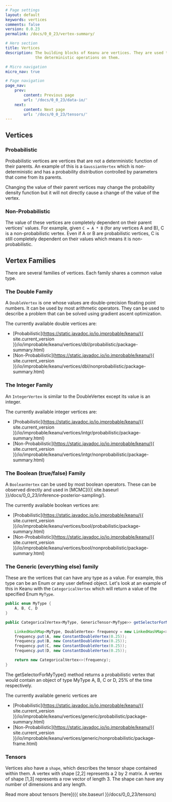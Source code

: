 ```yaml
---
# Page settings
layout: default
keywords: vertices
comments: false
version: 0.0.23
permalink: /docs/0_0_23/vertex-summary/

# Hero section
title: Vertices
description: The building blocks of Keanu are vertices. They are used to describe random variables and 
             the deterministic operations on them.

# Micro navigation
micro_nav: true

# Page navigation
page_nav:
    prev:
        content: Previous page
        url: '/docs/0_0_23/data-io/'
    next:
        content: Next page
        url: '/docs/0_0_23/tensors/'
---
```


## Vertices

### Probabilistic

Probabilistic vertices are vertices that are not a deterministic function of their parents. An example
of this is a `GaussianVertex` which is non-deterministic and has a probability distribution controlled by 
parameters that come from its parents.

Changing the value of their parent vertices may change the probability density function but it 
will not directly cause a change of the value of the vertex.

### Non-Probabilistic

The value of these vertices are completely dependent on their parent vertices' values. For example,
given `C = A * B` (for any vertices A and B), C is a non-probabilistic vertex. Even if A or B are probabilistic 
vertices, C is still completely dependent on their values which means it is non-probabilistic.

## Vertex Families

There are several families of vertices. Each family shares a common value type.

### The Double Family

A `DoubleVertex` is one whose values are double-precision floating point numbers. It can be used by most arithmetic operators. 
They can be used to describe a problem that can be solved using gradient ascent optimization.

The currently available double vertices are:
- [Probabilistic](https://static.javadoc.io/io.improbable/keanu/{{ site.current_version }}/io/improbable/keanu/vertices/dbl/probabilistic/package-summary.html)
- [Non-Probabilistic](https://static.javadoc.io/io.improbable/keanu/{{ site.current_version }}/io/improbable/keanu/vertices/dbl/nonprobabilistic/package-summary.html)

### The Integer Family

An `IntegerVertex` is similar to the DoubleVertex except its value is an integer.

The currently available integer vertices are:
- [Probabilistic](https://static.javadoc.io/io.improbable/keanu/{{ site.current_version }}/io/improbable/keanu/vertices/intgr/probabilistic/package-summary.html)
- [Non-Probabilistic](https://static.javadoc.io/io.improbable/keanu/{{ site.current_version }}/io/improbable/keanu/vertices/intgr/nonprobabilistic/package-summary.html)

### The Boolean (true/false) Family

A `BooleanVertex` can be used by most boolean operators. These can be observed directly and used in [MCMC]({{ site.baseurl }}/docs/0_0_23/inference-posterior-sampling/).

The currently available boolean vertices are:
- [Probabilistic](https://static.javadoc.io/io.improbable/keanu/{{ site.current_version }}/io/improbable/keanu/vertices/bool/probabilistic/package-summary.html)
- [Non-Probabilistic](https://static.javadoc.io/io.improbable/keanu/{{ site.current_version }}/io/improbable/keanu/vertices/bool/nonprobabilistic/package-summary.html)

### The Generic (everything else) family

These are the vertices that can have any type as a value. For example, this type can be an Enum or any user defined object.
Let's look at an example of this in Keanu with the `CategoricalVertex` which will return a value of the specified Enum `MyType`.

```java
public enum MyType {
    A, B, C, D
}

public CategoricalVertex<MyType, GenericTensor<MyType>> getSelectorForMyType() {

    LinkedHashMap<MyType, DoubleVertex> frequency = new LinkedHashMap<>();
    frequency.put(A, new ConstantDoubleVertex(0.25));
    frequency.put(B, new ConstantDoubleVertex(0.25));
    frequency.put(C, new ConstantDoubleVertex(0.25));
    frequency.put(D, new ConstantDoubleVertex(0.25));

    return new CategoricalVertex<>(frequency);
}
```

The getSelectorForMyType() method returns a probabilistic vertex that would contain an 
object of type MyType A, B, C or D, 25% of the time respectively.

The currently available generic vertices are
- [Probabilistic](https://static.javadoc.io/io.improbable/keanu/{{ site.current_version }}/io/improbable/keanu/vertices/generic/probabilistic/package-summary.html)
- [Non-Probabilistic](https://static.javadoc.io/io.improbable/keanu/{{ site.current_version }}/io/improbable/keanu/vertices/generic/nonprobabilistic/package-frame.html)


### Tensors

Vertices also have a `shape`, which describes the tensor shape contained within them. A vertex with shape
[2,2] represents a 2 by 2 matrix. A vertex of shape [1,3] represents a row vector of length 3. The shape
can have any number of dimensions and any length.

Read more about tensors [here]({{ site.baseurl }}/docs/0_0_23/tensors) 
